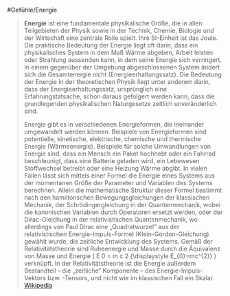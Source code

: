 #Gefühle/Energie
> **Energie** ist eine fundamentale physikalische Größe, die in allen Teilgebieten der Physik sowie in der Technik, Chemie, Biologie und der Wirtschaft eine zentrale Rolle spielt. Ihre SI-Einheit ist das Joule. Die praktische Bedeutung der Energie liegt oft darin, dass ein physikalisches System in dem Maß Wärme abgeben, Arbeit leisten oder Strahlung aussenden kann, in dem seine Energie sich verringert. In einem gegenüber der Umgebung abgeschlossenen System ändert sich die Gesamtenergie nicht (Energieerhaltungssatz). Die Bedeutung der Energie in der theoretischen Physik liegt unter anderem darin, dass der Energieerhaltungssatz, ursprünglich eine Erfahrungstatsache, schon daraus gefolgert werden kann, dass die grundlegenden physikalischen Naturgesetze zeitlich unveränderlich sind.
>
> Energie gibt es in verschiedenen Energieformen, die ineinander umgewandelt werden können. Beispiele von Energieformen sind potentielle, kinetische, elektrische, chemische und thermische Energie (Wärmeenergie). Beispiele für solche Umwandlungen von Energie sind, dass ein Mensch ein Paket hochhebt oder ein Fahrrad beschleunigt, dass eine Batterie geladen wird, ein Lebewesen Stoffwechsel betreibt oder eine Heizung Wärme abgibt.
> In vielen Fällen lässt sich mittels einer Formel die Energie eines Systems aus der momentanen Größe der Parameter und Variablen des Systems berechnen. Allein die mathematische Struktur dieser Formel bestimmt nach den hamiltonschen Bewegungsgleichungen der klassischen Mechanik, der Schrödingergleichung in der Quantenmechanik, wobei die kanonischen Variablen durch Operatoren ersetzt werden, oder der Dirac-Gleichung in der relativistischen Quantenmechanik, wo allerdings von Paul Dirac eine „Quadratwurzel“ aus der relativistischen Energie-Impuls-Formel (Klein-Gordon-Gleichung) gewählt wurde, die zeitliche Entwicklung des Systems.
> Gemäß der Relativitätstheorie sind Ruheenergie und Masse durch die Äquivalenz von Masse und Energie (
>           E
>             0
>         =
>         m
>           c
>             2
>     {\displaystyle E_{0}=mc^{2}}
>   ) verknüpft. In der Relativitätstheorie ist die Energie außerdem Bestandteil – die „zeitliche“ Komponente – des Energie-Impuls-Vektors bzw. -Tensors, und nicht wie im klassischen Fall ein Skalar.
> [Wikipedia](https://de.wikipedia.org/wiki/Energie)